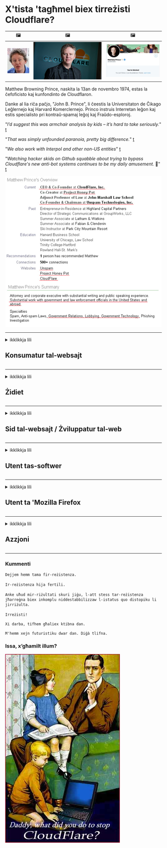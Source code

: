 # X'tista 'tagħmel biex tirreżisti Cloudflare?

| 🖼 | 🖼 | 🖼 |
| --- | --- | --- |
| ![](../image/matthew_prince_teen.jpg) | ![](../image/matthew_prince.jpg) | ![](../image/blockedbymatthewprince.jpg) |


Matthew Browning Prince, naskita la 13an de novembro 1974, estas la ĉefoficisto kaj kunfondinto de Cloudflaron.

Danke al lia riĉa paĉjo, "John B. Prince", li ĉeestis la Universitaton de Ĉikago Leĝlernejo kaj Harvard Komerclernejo.
Princo instruis Interretan leĝon kaj estis specialisto pri kontraŭ-spamaj leĝoj kaj Fraŭdo-esploroj.


"*I’d suggest this was armchair analysis by kids – it’s hard to take seriously.*" [t](https://www.theguardian.com/technology/2015/nov/19/cloudflare-accused-by-anonymous-helping-isis)

"*That was simply unfounded paranoia, pretty big difference.*"  [t](https://twitter.com/xxdesmus/status/992757936123359233)

"*We also work with Interpol and other non-US entities*" [t](https://twitter.com/eastdakota/status/1203028504184360960)

"*Watching hacker skids on Github squabble about trying to bypass Cloudflare's new anti-bot systems continues to be my daily amusement.* 🍿" [t](https://twitter.com/eastdakota/status/1273277839102656515)


![](../image/whoismp.jpg)

---


<details>
<summary>ikklikkja lili

## Konsumatur tal-websajt
</summary>


- Jekk il-websajt li tixtieq qed tuża Cloudflare, għidilhom biex ma jużawx Cloudflare.
  - L-għajjat ​​fuq il-midja soċjali bħal Facebook, Reddit, Twitter jew Mastodon ma jagħmel l-ebda differenza. [L-azzjonijiet huma iktar qawwija mill-hashtags.](https://twitter.com/phyzonloop/status/1274132092490862594)
  - Ipprova tikkuntattja lis-sid tal-websajt jekk trid tagħmel lilek innifsek utli.

[Cloudflare qal](https://github.com/Eloston/ungoogled-chromium/issues/783):
```
Nirrakkomandaw li tilħaq l-amministraturi għas-servizzi jew is-siti speċifiċi li tħabbat magħhom u taqsam l-esperjenza tiegħek.
```

[Jekk ma titolbux, sid il-websajt qatt ma jaf din il-problema.](../PEOPLE.md)

![](../image/liberapay.jpg)

[Eżempju ta 'suċċess](https://counterpartytalk.org/t/turn-off-cloudflare-on-counterparty-co-plz/164/5).<br>
Għandek problema? [Għolli leħnek issa.](https://github.com/maraoz/maraoz.github.io/issues/1) Eżempju hawn taħt.

```
Int biss qed tgħin iċ-ċensura korporattiva u s-sorveljanza tal-massa.
http://crimeflare.eu.org
```

```
Il-paġna tal-web tiegħek tinsab fil-ġnien privat ta 'CloudFlare li jabbuża mill-privatezza.
http://crimeflare.eu.org
```

- Ħu ftit ħin biex taqra l-politika tal-privatezza tal-websajt.
  - jekk il-websajt hija wara Cloudflare jew il-websajt qed tuża servizzi konnessi ma 'Cloudflare.

Għandha tispjega x'inhi l- "Cloudflare", u titlob permess biex taqsam id-dejta tiegħek ma 'Cloudflare. Jekk tonqos milli tagħmel dan jirriżulta fi ksur tal-fiduċja u l-websajt inkwistjoni għandha tiġi evitata.

[Eżempju ta 'politika ta' privatezza aċċettabbli qiegħed hawn](https://archive.is/bDlTz) ("Subprocessors" > "Entity Name")

```
Qrajt il-politika tal-privatezza tiegħek u ma nistax insib il-kelma Cloudflare.
Jien nirrifjuta li naqsam dejta miegħek jekk tkompli tagħti d-dejta tiegħi lil Cloudflare.
http://crimeflare.eu.org
```

Dan huwa eżempju ta 'politika ta' privatezza li m'għandhiex il-kelma Cloudflare.
[Liberland Jobs](https://archive.is/daKIr) [privacy policy](https://docsend.com/view/feiwyte):

![](../image/cfwontobey.jpg)

Cloudflare għandhom il-politika tal-privatezza tagħhom stess.
[Cloudflare tħobb tagħmel doxxing nies.](https://www.reddit.com/r/GamerGhazi/comments/2s64fe/be_wary_reporting_to_cloudflare/)

Hawn hu eżempju tajjeb għall-formola ta 'reġistrazzjoni tal-websajt.
AFAIK, websajt żero tagħmel dan. Se tafdahom?

```
Billi tikklikkja "Irreġistra għal XYZ", taqbel mat-termini ta 'servizz u d-dikjarazzjoni tal-privatezza tagħna.
Taqbel ukoll li taqsam id-dejta tiegħek ma 'Cloudflare u taqbel ukoll mad-dikjarazzjoni ta' privatezza ta 'cloudflare.
Jekk Cloudflare jnixxi l-informazzjoni tiegħek jew ma jħallikx tikkonnettja mas-servers tagħna, mhux tort tagħna. [*]

[ Irregistra ] [ ma naqbilx ]
```
[*] [PEOPLE.md](../PEOPLE.md)


- Ipprova ma tużax is-servizz tagħhom. Ftakar li qed tarah minn Cloudflare.
  - ["I'm in your TLS, sniffin' your passworz"](../image/iminurtls.jpg)

- Fittex websajt oħra. Hemm alternattivi u opportunitajiet fuq l-internet!

- Ikkonvinċi lil sħabek biex jużaw Tor kuljum.
  - L-anonimità għandha tkun l-istandard tal-internet miftuħ!
  - [Innota li l-proġett Tor ma jħobbx dan il-proġett.](../HISTORY.md)

</details>

------

<details>
<summary>ikklikkja lili

## Żidiet
</summary>

- Jekk il-browser tiegħek huwa Firefox, Tor Browser, jew Ungoogled Chromium uża waħda minn dawn iż-żidiet hawn taħt.
  - Jekk trid iżżid add-on ġdid ieħor staqsi dwarha l-ewwel.


| Isem | Żviluppatur | Appoġġ | Tista 'timblokka | Jista 'Jinnotifika | Chrome |
| -------- | -------- | -------- | -------- | -------- | -------- |
| [Bloku Cloudflaron MITM-Atakon](../subfiles/addon/bcma.md) | #Addon | [ ? ](http://crimeflare.eu.org/) | **Iva**     | **Iva**     |  **Iva** |
| [Ĉu ligoj estas vundeblaj al MITM-atako?](../subfiles/addon/ismm.md) | #Addon | [ ? ](http://crimeflare.eu.org/) | Le     | **Iva**     |  **Iva** |
| [Ĉu ĉi tiuj ligoj blokos Tor-uzanton?](../subfiles/addon/isat.md) | #Addon | [ ? ](http://crimeflare.eu.org/) | Le     | **Iva**     |  **Iva** |
| [Block Cloudflare MITM Attack](https://trac.torproject.org/projects/tor/attachment/ticket/24351/block_cloudflare_mitm_attack-1.0.14.1-an%2Bfx.xpi)<br>[**DELETED BY TOR PROJECT**](../HISTORY.md) | nullius | [ ? ](../tool/block_cloudflare_mitm_fx), [Link](http://crimeflare.eu.org/) | **Iva**     | **Iva**     |  Le |
| [TPRB](http://sw.nnpaefp7pkadbxxkhz2agtbv2a4g5sgo2fbmv3i7czaua354334uqqad.onion/) | Sw | [ ? ](http://sw.nnpaefp7pkadbxxkhz2agtbv2a4g5sgo2fbmv3i7czaua354334uqqad.onion/) | **Iva**     | **Iva**     |  Le |
| [Detect Cloudflare](https://addons.mozilla.org/en-US/firefox/addon/detect-cloudflare/) | Frank Otto | [ ? ](https://github.com/traktofon/cf-detect) | Le     | **Iva**     |  Le |
| [True Sight](https://addons.mozilla.org/en-US/firefox/addon/detect-cloudflare-plus/) | claustromaniac | [ ? ](https://github.com/claustromaniac/detect-cloudflare-plus) | Le     | **Iva**     |  Le |
| [Which Cloudflare datacenter am I visiting?](https://addons.mozilla.org/en-US/firefox/addon/cf-pop/) | 依云 | [ ? ](https://github.com/lilydjwg/cf-pop) | Le     | **Iva**     |  Le |
| [My Privacy DNS - Link Details](https://mypdns.org/infrastructure/mypdns-reporter/-/blob/master/client/addon.md#mypdns-link-details) | My Privacy DNS | [ ? ](https://mypdns.org/MypDNS/support/-/issues) | Ingen     | **Ja**     |  Ingen |


- "Decentraleyes" tista 'twaqqaf il-konnessjoni ma' "CDNJS (Cloudflare)".
  - Tipprevjeni ħafna talbiet milli jilħqu netwerks, u sservi fajls lokali biex iżżomm is-siti milli jiksru.
  - L-iżviluppatur wieġeb: "[very concerning indeed](https://github.com/Synzvato/decentraleyes/issues/236#issuecomment-352049501)", "[widespread usage severely centralizes the web](https://github.com/Synzvato/decentraleyes/issues/251#issuecomment-366752049)"

- [Tista 'wkoll tneħħi jew tafda ċ-ċertifikat Cloudflare mill-Awtorità taċ-Ċertifikat tiegħek (CA).](https://www.ssl.com/how-to/remove-root-certificate-firefox/)

</details>

------

<details>
<summary>ikklikkja lili

## Sid tal-websajt / Żviluppatur tal-web
</summary>


![](../image/word_cloudflarefree.jpg)

- Tużax soluzzjoni Cloudflare, Perjodu.
  - Tista 'tagħmel aħjar minn hekk, hux? [Hawnhekk hawn kif tneħħi l-abbonamenti, il-pjanijiet, l-oqsma, jew il-kontijiet ta 'Cloudflare.](https://support.cloudflare.com/hc/en-us/articles/200167776-Removing-subscriptions-plans-domains-or-accounts)

| 🖼 | 🖼 |
| --- | --- |
| ![](../image/htmlalertcloudflare.jpg) | ![](../image/htmlalertcloudflare2.jpg) |

- Trid aktar klijenti? Int taf x'għandek tagħmel. Ħjiel huwa "fuq il-linja".
  - [Hello, ktibt "Aħna nieħdu l-privatezza tiegħek bis-serjetà" imma sibt "Żball 403 Projbit Anonimu Projbit Mhux Permess".](https://it.slashdot.org/story/19/02/19/0033255/stop-saying-we-take-your-privacy-and-security-seriously) Għaliex qed timblokka Tor Jew VPN? U għaliex qed timblokka emails temporanji?

![](../image/anonexist.jpg)

- L-użu ta 'Cloudflare iżid iċ-ċansijiet ta' qtugħ. Il-viżitaturi ma jistgħux jaċċessaw il-websajt tiegħek jekk is-server tiegħek huwa mitfi jew Cloudflare huwa mitfi.
  - [Int verament ħsibt li Cloudflare qatt ma jinżel?](https://www.ibtimes.com/cloudflare-down-not-working-sites-producing-504-gateway-timeout-errors-2618008) [Another](https://twitter.com/Jedduff/status/1097875615997399040) [sample](https://twitter.com/search?f=tweets&vertical=default&q=Cloudflare%20is%20having%20problems). [Need more](../PEOPLE.md)?

![](../image/cloudflareinternalerror.jpg)

- L-użu ta 'Cloudflare biex tipprokura s- "servizz API" tiegħek, "server ta' aġġornament tas-softwer" jew "RSS feed" se jagħmel ħsara lill-klijent tiegħek. Klijent sejjaħlek u qal "Ma nistax nuża l-API tiegħek aktar", u m'għandekx idea x'inhu għaddej. Cloudflare jista 'jimblokka lill-klijent tiegħek fis-skiet. Taħseb li hu tajjeb?
  - Hemm ħafna klijent ta 'qarrej RSS u servizz onlajn ta' qarrej RSS. Għaliex qed tippubblika RSS feed jekk ma tħallix lin-nies jissottoskrivu?

![](../image/rssfeedovercf.jpg)

- Għandek bżonn ċertifikat HTTPS? Uża "Ejja Iċċifra" jew sempliċement tixtriha mill-kumpanija CA.

- Għandek bżonn server DNS? Ma tistax twaqqaf is-server tiegħek stess? Kif dwarhom: [Hurricane Electric Free DNS](https://dns.he.net/), [Dyn.com](https://dyn.com/dns/), [1984 Hosting](https://www.1984hosting.com/), [Afraid.Org (Amministratur ħassar il-kont tiegħek jekk tuża TOR)](https://freedns.afraid.org/)
  - [Alternativoj al DNS](../subfiles/alternative/domaindns.md)

- Qed tfittex servizz ta 'akkoljenza? B'xejn biss? Kif dwarhom: [Onion Service](http://vww6ybal4bd7szmgncyruucpgfkqahzddi37ktceo3ah7ngmcopnpyyd.onion/en/security/network-security/tor/onionservices-best-practices), [Free Web Hosting Area](https://freewha.com/), [Autistici/Inventati Web Site Hosting](https://www.autinv5q6en4gpf4.onion/services/website), [Github Pages](https://pages.github.com/), [Surge](https://surge.sh/)
  - [Alternattivi għal Cloudflare](../subfiles/alternative/cloudflare.md)

- Qed tuża "cloudflare-ipfs.com"? [Taf Cloudflare IPFS huwa ħażin?](../PEOPLE.md)

- Installa l-Applikazzjoni tal-Web Firewall bħal OWASP u Fail2Ban fuq is-server tiegħek u kkonfigurah sew.
  - L-Imblukkar ta 'Tor mhuwiex soluzzjoni. Tikkastigax lil kulħadd biss għal utenti ħżiena żgħar.

- Irridirezzjona jew timblokka lill-utenti ta '"Cloudflare Warp" milli jaċċessaw il-websajt tiegħek. U ipprovdi raġuni jekk tista '.

> Lista tal-IP: "[Il-firxiet attwali tal-IP ta ’Cloudflare](cloudflare_inc/)"

> A: Imblokkahom biss

```
server {
...
deny 173.245.48.0/20;
deny 103.21.244.0/22;
deny 103.22.200.0/22;
deny 103.31.4.0/22;
deny 141.101.64.0/18;
deny 108.162.192.0/18;
deny 190.93.240.0/20;
deny 188.114.96.0/20;
deny 197.234.240.0/22;
deny 198.41.128.0/17;
deny 162.158.0.0/15;
deny 104.16.0.0/12;
deny 172.64.0.0/13;
deny 131.0.72.0/22;
deny 2400:cb00::/32;
deny 2606:4700::/32;
deny 2803:f800::/32;
deny 2405:b500::/32;
deny 2405:8100::/32;
deny 2a06:98c0::/29;
deny 2c0f:f248::/32;
...
}
```

> B: Irridirezzjona għal paġna ta 'twissija

```
http {
...
geo $iscf {
default 0;
173.245.48.0/20 1;
103.21.244.0/22 1;
103.22.200.0/22 1;
103.31.4.0/22 1;
141.101.64.0/18 1;
108.162.192.0/18 1;
190.93.240.0/20 1;
188.114.96.0/20 1;
197.234.240.0/22 1;
198.41.128.0/17 1;
162.158.0.0/15 1;
104.16.0.0/12 1;
172.64.0.0/13 1;
131.0.72.0/22 1;
2400:cb00::/32 1;
2606:4700::/32 1;
2803:f800::/32 1;
2405:b500::/32 1;
2405:8100::/32 1;
2a06:98c0::/29 1;
2c0f:f248::/32 1;
}
...
}

server {
...
if ($iscf) {rewrite ^ https://example.com/cfwsorry.php;}
...
}

<?php
header('HTTP/1.1 406 Not Acceptable');
echo <<<CLOUDFLARED
Thank you for visiting ourwebsite.com!<br />
We are sorry, but we can't serve you because your connection is being intercepted by Cloudflare.<br />
Please read http://crimeflare.eu.org for more information.<br />
CLOUDFLARED;
die();
```

- Issettja Tor Onion Service jew I2P insite jekk temmen fil-libertà u tilqa 'utenti anonimi.

- Staqsi għal parir mingħand operaturi oħra tal-websajt doppja Clearnet / Tor u għamel ħbieb anonimi!

</details>

------

<details>
<summary>ikklikkja lili

## Utent tas-softwer
</summary>


- Discord qed juża CloudFlare. Alternattivi? Nirrakkomandaw [**Briar** (Android)](https://f-droid.org/en/packages/org.briarproject.briar.android/), [Ricochet (PC)](https://ricochet.im/), [Tox + Tor (Android/PC)](https://tox.chat/download.html)
  - Briar jinkludi daemon Tor sabiex ma jkollokx għalfejn tinstalla Orbot.
  - Żviluppaturi Qwtch, Open Privacy, ħassru l-proġett stop_cloudflare mis-servizz git tagħhom mingħajr avviż.

- Jekk tuża Debian GNU / Linux, jew kwalunkwe derivattiv, abbona: [bug #831835](https://bugs.debian.org/cgi-bin/bugreport.cgi?bug=831835). U jekk tista ', għin biex tivverifika l-garża, u għin lill-persuna li żżommha tasal għall-konklużjoni t-tajba dwar jekk għandhiex tiġi aċċettata.

- Dejjem irrakkomanda dawn il-browsers.

| Isem | Żviluppatur | Appoġġ | Kumment |
| -------- | -------- | -------- | -------- |
| [Ungoogled-Chromium](https://ungoogled-software.github.io/ungoogled-chromium-binaries/) | Eloston | [ ? ](https://github.com/Eloston/ungoogled-chromium) | PC (Win, Mac, Linux)  _!Tor_ |
| [Bromite](https://www.bromite.org/fdroid) | Bromite | [ ? ](https://github.com/bromite/bromite/issues) | Android  _!Tor_ |
| [Tor Browser](https://www.torproject.org/download/) | Tor Project | [ ? ](https://support.torproject.org/) | PC (Win, Mac, Linux)  _Tor_|
| [Tor Browser Android](https://www.torproject.org/download/) | Tor Project | [ ? ](https://support.torproject.org/) | Android  _Tor_|
| [Onion Browser](https://itunes.apple.com/us/app/onion-browser/id519296448?mt=8) | Mike Tigas | [ ? ](https://github.com/OnionBrowser/OnionBrowser/issues) | Apple iOS  _Tor_|
| [GNU/Icecat](https://www.gnu.org/software/gnuzilla/) | GNU | [ ? ](https://www.gnu.org/software/gnuzilla/) | PC (Linux) |
| [IceCatMobile](https://f-droid.org/en/packages/org.gnu.icecat/) | GNU | [ ? ](https://lists.gnu.org/mailman/listinfo/bug-gnuzilla) | Android |
| [Iridium Browser](https://iridiumbrowser.de/about/) | Iridium | [ ? ](https://github.com/iridium-browser/iridium-browser/) | PC (Win, Mac, Linux, OpenBSD) |


Il-privatezza ta 'softwer ieħor hija imperfetta. Dan ma jfissirx li l-browser Tor huwa "perfett".
M'hemm l-ebda 100% sigur u lanqas 100% privat fuq l-internet u t-teknoloġija.

- Ma tridx tuża Tor? Tista 'tuża kwalunkwe browser bid-daemon Tor.
  - [Innota li l-proġett Tor ma jħobbx dan.](https://support.torproject.org/tbb/tbb-9/) Uża Tor Browser jekk tista 'tagħmel hekk.
- [Kif tuża Chromium ma 'Tor](../subfiles/chromium_tor.md)


Ejja nitkellmu dwar il-privatezza ta 'softwer ieħor.

- [Jekk tassew għandek bżonn tuża Firefox, agħżel "Firefox ESR".](https://www.mozilla.org/en-US/firefox/organizations/)
  - [Firefox - Spyware Watchdog](https://spyware.neocities.org/articles/firefox.html)
  - [Firefox jirrifjuta l-espressjoni ħielsa, jipprojbixxi l-espressjoni ħielsa](https://web.archive.org/web/20200423010026/https://reclaimthenet.org/firefox-rejects-free-speech-bans-free-speech-commenting-plugin-dissenter-from-its-extensions-gallery/)
  - ["100+ vot negattiv. Jidher li qed titlob lil kumpanija tas-software biex iżżomm ma '... is-softwer huwa wisq wisq f'dawn il-jiem."](https://old.reddit.com/r/firefox/comments/gutdiw/weve_got_work_to_do_the_mozilla_blog/fslbbb6/)
  - [Uh, għaliex il-Firefox qed jurini links sponsorjati fil-bar tal-URL tiegħi?](https://www.reddit.com/r/firefox/comments/jybx2w/uh_why_is_firefox_showing_me_sponsored_links_in/)
  - [Mozilla - Devil Incarnate](https://digdeeper.neocities.org/ghost/mozilla.html)

- [Ftakar, Mozilla qed juża s-servizz Cloudflare.](https://www.robtex.com/dns-lookup/www.mozilla.org) [Huma qed jużaw ukoll is-servizz DNS ta 'Cloudflare fuq il-prodott tagħhom.](https://www.theregister.co.uk/2018/03/21/mozilla_testing_dns_encryption/)

- [Mozilla uffiċjalment irrifjuta dan il-biljett.](https://bugzilla.mozilla.org/show_bug.cgi?id=1426618)

- [Firefox Focus huwa ċajta.](https://github.com/mozilla-mobile/focus-android/issues/1743) [Huma wegħdu li se jitfu t-telemetrija iżda biddluha.](https://github.com/mozilla-mobile/focus-android/issues/4210)

- [L-iżviluppatur tal-PaleMoon / Basilisk iħobb Cloudflare.](https://github.com/mozilla-mobile/focus-android/issues/1743#issuecomment-345993097)
  - [L-Archive Server ta 'Pale Moon hacked u xerred malware għal 18-il Xahar](https://www.reddit.com/r/privacytoolsIO/comments/cc808y/pale_moons_archive_server_hacked_and_spread/)
  - Huwa jobgħod ukoll lill-utenti tat-Tor - "[Ħalliha tkun ostili lejn Tor. Naħseb li ħafna mis-siti għandhom ikunu ostili lejn Tor meta wieħed iqis il-fattur ta 'abbuż estremament għoli tiegħu.](https://github.com/yacy/yacy_search_server/issues/314#issuecomment-565932097)"

- [Waterfox għandhom problema serja ta '"telefowns fid-dar"](https://spyware.neocities.org/articles/waterfox.html)

- [Google Chrome huwa spyware.](https://www.gnu.org/proprietary/malware-google.en.html)
  - [Il-profili ta 'Google l-attività tiegħek.](https://spyware.neocities.org/articles/chrome.html)

- [SRWare Iron jagħmel wisq telefowns konnessjoni tad-dar.](https://spyware.neocities.org/articles/iron.html) Jikkonnettja wkoll ma 'google domains.

- [Brave Browser whitelist Facebook / Twitter trackers.](https://www.bleepingcomputer.com/news/security/facebook-twitter-trackers-whitelisted-by-brave-browser/)
  - [Hawn aktar kwistjonijiet.](https://spyware.neocities.org/articles/brave.html)
  - [binance affiljat ID](https://twitter.com/cryptonator1337/status/1269594587716374528)

- [Microsoft Edge iħalli lil Facebook imexxi kodiċi Flash wara dahar l-utenti.](https://www.zdnet.com/article/microsoft-edge-lets-facebook-run-flash-code-behind-users-backs/)

- [Vivaldi ma jirrispettax il-privatezza tiegħek.](https://spyware.neocities.org/articles/vivaldi.html)

- [Livell spyware tal-Opera: Għoli Estremament](https://spyware.neocities.org/articles/opera.html)

- Apple iOS: [M'għandek tuża l-iOS xejn, prinċipalment minħabba li huwa malware.](https://www.gnu.org/proprietary/malware-apple.html)

Għalhekk nirrakkomandaw hawn fuq it-tabella biss. Xejn iktar.

</details>

------

<details>
<summary>ikklikkja lili

## Utent ta 'Mozilla Firefox
</summary>


- "Firefox Nightly" jibgħat informazzjoni fil-livell ta 'debug lis-servers ta' Mozilla mingħajr metodu ta 'opt-out.
  - [Is-servers tal-Mozilla qed iħeġġu lil Cloudflare](https://www.digwebinterface.com/?hostnames=www.mozilla.org%0D%0Amozilla.cloudflare-dns.com&type=&ns=resolver&useresolver=8.8.4.4&nameservers=)

- Huwa possibbli li jiġi pprojbit Firefox biex tikkonnettja ma 'servers ta' Mozilla.
  - [Gwida tal-mudelli tal-politika ta 'Mozilla](https://github.com/mozilla/policy-templates/blob/master/README.md)
  - Żomm f'moħħok li dan it-trick jista 'jieqaf jaħdem f'verżjoni aktar tard minħabba li Mozilla jħobb jelenka lilu nnifsu.
  - Uża firewall u filtru DNS biex timblokkahom kompletament.

"`/distribution/policies.json`"

>     "WebsiteFilter": {
> 		"Block": [
> 		"*://*.mozilla.com/*",
> 		"*://*.mozilla.net/*",
> 		"*://*.mozilla.org/*",
> 		"*://webcompat.com/*",
> 		"*://*.firefox.com/*",
> 		"*://*.thunderbird.net/*",
> 		"*://*.cloudflare.com/*"
> 		]
>     },


- ~~Irrapporta bug fuq it-tracker ta 'mozilla, u għidilhom biex ma jużawx Cloudflare.~~ Kien hemm rapport ta 'bug dwar bugzilla. Ħafna nies ittieħdu t-tħassib tagħhom, madankollu l-bug kien moħbi mill-amministratur fl-2018.

- Tista 'tiddiżattiva DoH fil-Firefox.
  - [Ibdel il-fornitur tad-DNS default tal-firefox](../subfiles/change-firefox-dns.md)

![](../image/firefoxdns.jpg)

- [Jekk tixtieq tuża DNS mhux ISP, ikkunsidra li tuża s-servizz DNS OpenNIC Tier2 jew kwalunkwe servizz DNS mhux Cloudflare.](https://wiki.opennic.org/start)
![](../image/opennic.jpg)
  - Imblokka Cloudflare bid-DNS. [Crimeflare DNS](../subfiles/service/publicdns.md)

- Tista 'tuża Tor bħala resolver DNS. [Jekk m'intix espert tat-Tor, staqsi hawnhekk.](https://tor.stackexchange.com/)

> **Kif?**
> 1. Niżżel Tor u installah fuq il-kompjuter tiegħek.
> 2. Żid din il-linja mal-fajl "torrc".
> DNSPort 127.0.0.1:53
> 3. Erġa 'ibda Tor.
> 4. Issettja s-server DNS tal-kompjuter tiegħek għal "127.0.0.1".

</details>

------

<details>
<summary>ikklikkja lili

## Azzjoni
</summary>


- Għid lil ħaddieħor madwarek dwar il-perikli ta 'Cloudflare.

- [Għin biex ittejjeb dan ir-repożitorju.](http://crimeflare.eu.org)
  - Kemm il-listi, l-argumenti kontriha u d-dettalji.

- [Iddokumenta u għamel pubbliku ħafna fejn l-affarijiet imorru ħażin ma 'Cloudflare (u kumpaniji simili), u kun żgur li ssemmi dan ir-repożitorju meta tagħmel hekk](http://crimeflare.eu.org) :)

- Ġib aktar nies li jużaw Tor b’mod awtomatiku sabiex ikunu jistgħu jesperjenzaw il-web mill-perspettiva ta ’partijiet differenti tad-dinja.

- Ibda gruppi, fil-midja soċjali u l-ispazju tal-laħam, iddedikati għall-ħelsien tad-dinja minn Cloudflare.

- Fejn xieraq, rabta ma 'dawn il-gruppi fuq dan ir-repożitorju - dan jista' jkun post għall-koordinazzjoni ta 'ħidma flimkien bħala gruppi.

- [Ibda koperazzjoni li tista 'tipprovdi alternattiva sinifikanti mhux korporattiva għal Cloudflare.](../subfiles/alternative/cloudflare.md)

- Għidilna dwar kwalunkwe alternattiva biex tgħin mill-inqas tipprovdi difiża fuq diversi livelli kontra Cloudflare.

- Jekk int klijent ta 'Cloudflare, issettja s-settings tal-privatezza tiegħek, u stenna li jiksruhom.
  - [Imbagħad ġibhom taħt ħlasijiet kontra l-ispam / ksur tal-privatezza.](https://twitter.com/thexpaw/status/1108424723233419264)

- Jekk tinsab fl-Istati Uniti tal-Amerika u l-websajt inkwistjoni hija bank jew accountant, ipprova ġġib pressjoni legali taħt il-Gramm – Leach-Bliley Act, jew l-Americans with DIsabilities Act u rrapporta lura lilna kemm tasal .

- Jekk il-websajt hija sit tal-gvern, ipprova ġġib pressjoni legali taħt l-1 Emenda tal-Kostituzzjoni ta 'l-Istati Uniti.

- Jekk inti ċittadin tal-UE, ikkuntattja l-websajt biex tibgħat l-informazzjoni personali tiegħek skont ir-Regolament Ġenerali dwar il-Protezzjoni tad-Dejta. Jekk jirrifjutaw li jagħtuk l-informazzjoni tiegħek, dak huwa ksur tal-liġi.

- Għal kumpaniji li jiddikjaraw li joffru servizz fuq il-websajt tagħhom ipprova jirrapportahom bħala "reklamar falz" lill-organizzazzjonijiet tal-protezzjoni tal-konsumatur u l-BBB. Il-websajts Cloudflare huma moqdija minn servers Cloudflare.

- [L-ITU tissuġġerixxi fil-kuntest ta 'l-Istati Uniti li Cloudflare qed jibda jikber biżżejjed biex il-liġi ta' l-antitrust tista 'titwaqqa' fuqhom.](https://www.itu.int/en/ITU-T/Workshops-and-Seminars/20181218/Documents/Geoff_Huston_Presentation.pdf)

- Huwa konċepibbli li l-verżjoni GNU GPL 4 tista 'tinkludi dispożizzjoni kontra l-ħażna tal-kodiċi tas-sors wara servizz bħal dan, li teħtieġ għall-GPLv4 kollha u l-programmi sussegwenti li mill-inqas il-kodiċi tas-sors huwa aċċessibbli permezz ta' mezz li ma jiddiskriminax kontra l-utenti tat-Tor.

- [Se vi uzas Mastodon bonvolu sekvi la konton Mitigator](../subfiles/service/altlink.md).

</details>

------

### Kummenti

```
Dejjem hemm tama fir-reżistenza.

Ir-reżistenza hija fertili.

Anke uħud mir-riżultati skuri jiġu, l-att stess tar-reżistenza jħarreġna biex inkomplu niddestabbilizzaw l-istatus quo distopiku li jirriżulta.

Irreżisti!
```

```
Xi darba, tifhem għaliex ktibna dan.
```

```
M'hemm xejn futuristiku dwar dan. Diġà tlifna.
```

### Issa, x’għamilt illum?


![](../image/stopcf.jpg)
